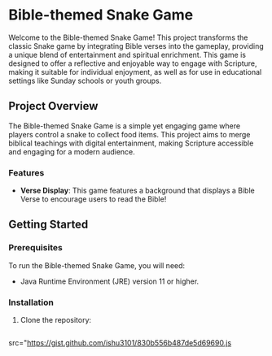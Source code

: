 # Bible-themed Snake Game

Welcome to the Bible-themed Snake Game! This project transforms the classic Snake game by integrating Bible verses into the gameplay, providing a unique blend of entertainment and spiritual enrichment. This game is designed to offer a reflective and enjoyable way to engage with Scripture, making it suitable for individual enjoyment, as well as for use in educational settings like Sunday schools or youth groups.

## Project Overview

The Bible-themed Snake Game is a simple yet engaging game where players control a snake to collect food items. This project aims to merge biblical teachings with digital entertainment, making Scripture accessible and engaging for a modern audience.

### Features

- **Verse Display**: This game features a background that displays a Bible Verse to encourage users to read the Bible!

## Getting Started

### Prerequisites

To run the Bible-themed Snake Game, you will need:
- Java Runtime Environment (JRE) version 11 or higher.

### Installation

1. Clone the repository:
   ```bash
src="https://gist.github.com/ishu3101/830b556b487de5d69690.js
